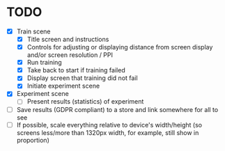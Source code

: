 # TODO
- [X] Train scene
    - [X] Title screen and instructions
    - [X] Controls for adjusting or displaying distance from screen display
            and/or screen resolution / PPI
    - [X] Run training
    - [X] Take back to start if training failed
    - [X] Display screen that training did not fail
    - [X] Initiate experiment scene
- [X] Experiment scene
    - [ ] Present results (statistics) of experiment
- [ ] Save results (GDPR compliant) to a store and link somewhere for all to see
- [ ] If possible, scale everything relative to device's width/height (so screens less/more than 1320px width, for example, still show in proportion)

